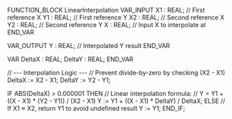FUNCTION_BLOCK LinearInterpolation
VAR_INPUT
    X1 : REAL; // First reference X
    Y1 : REAL; // First reference Y
    X2 : REAL; // Second reference X
    Y2 : REAL; // Second reference Y
    X  : REAL; // Input X to interpolate at
END_VAR

VAR_OUTPUT
    Y  : REAL; // Interpolated Y result
END_VAR

VAR
    DeltaX : REAL;
    DeltaY : REAL;
END_VAR

// --- Interpolation Logic ---
// Prevent divide-by-zero by checking (X2 - X1)
DeltaX := X2 - X1;
DeltaY := Y2 - Y1;

IF ABS(DeltaX) > 0.000001 THEN
    // Linear interpolation formula:
    // Y = Y1 + ((X - X1) * (Y2 - Y1)) / (X2 - X1)
    Y := Y1 + ((X - X1) * DeltaY) / DeltaX;
ELSE
    // If X1 ≈ X2, return Y1 to avoid undefined result
    Y := Y1;
END_IF;
